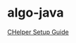 # algo-java

[CHelper Setup Guide](https://code.google.com/archive/p/idea-chelper/wikis/EditProjectSettings.wiki)